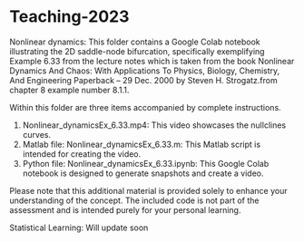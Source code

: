 # Teaching-2023


Nonlinear dynamics:
This folder contains a Google Colab notebook illustrating the 2D saddle-node bifurcation, specifically exemplifying Example 6.33 from the lecture notes which is taken from the book Nonlinear Dynamics And Chaos: With Applications To Physics, Biology, Chemistry, And Engineering Paperback – 29 Dec. 2000 by Steven H. Strogatz.from chapter 8 example number 8.1.1.

Within this folder are three items accompanied by complete instructions.
1) Nonlinear_dynamicsEx_6.33.mp4: This video showcases the nullclines curves.
2) Matlab file: Nonlinear_dynamicsEx_6.33.m: This Matlab script is intended for creating the video.
3) Python file: Nonlinear_dynamicsEx_6.33.ipynb: This Google Colab notebook is designed to generate snapshots and create a video.

Please note that this additional material is provided solely to enhance your understanding of the concept. The included code is not part of the assessment and is intended purely for your personal learning.

Statistical Learning: Will update soon
